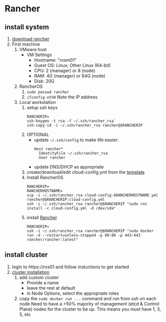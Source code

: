 # Rancher

## install system
1) [download rancher](https://github.com/rancher/os)
2) First machine
   1) VMware host
      * VM Settings
         * Hostname:  "rosm01"    
         * Guest OS:  Linux; Other Linux (64-bit)
         * CPU: 2 (manager) or 8 (node)
         * RAM: 4G (manager) or 64G (node)
         * Disk: 20G
   2) RancherOS
      1) `sudo passwd rancher`
      2) `ifconfig eth0` Note the IP address
   3) Local workstation
      1) setup ssh keys
         ``` shell
         RANCHERIP=
         ssh-keygen -t rsa -f ~/.ssh/rancher_rsa`
         ssh-copy-id -i ~/.ssh/rancher_rsa rancher@$RANCHERIP
         ```
      2) OPTIONAL
         * update `~/.ssh/config` to make life easier:
            ```
            Host rancher*
              IdentityFile ~/.ssh/rancher_rsa
              User rancher
            ```
          * update DNS/DHCP as appropriate
      3) create/download/edit cloud-config.yml from the [template](https://raw.githubusercontent.com/shepner/Docker/master/Rancher/cloud-config-template.yml)
      4) Install RancherOS
         ``` shell
         RANCHERIP=
         RANCHERHOSTNAME=
         scp -i ~/.ssh/rancher_rsa cloud-config-$RANCHERHOSTNAME.yml rancher@$RANCHERIP:cloud-config.yml
         ssh -i ~/.ssh/rancher_rsa rancher@$RANCHERIP "sudo ros install -c cloud-config.yml -d /dev/sda"
         ```
      5) install [Rancher](https://rancher.com/products/rancher/)
         ``` shell
         RANCHERIP=
         ssh -i ~/.ssh/rancher_rsa rancher@$RANCHERIP "sudo docker run -d --restart=unless-stopped -p 80:80 -p 443:443 rancher/rancher:latest"
         ```
## install cluster

1) login to https://ros01 and follow instuctions to get started
2) [cluster installation](https://rancher.com/docs/rancher/v2.x/en/quick-start-guide/deployment/quickstart-manual-setup/)
   1) add custom cluster
      * Provide a name
      * leave the rest at default
      * in Node Options, select the appropriate roles
   2) copy the `sudo docker run ...` command and run from ssh on each node
Need to have a >50% majority of management (etcd & Control Plane) nodes for the cluster to be up.  This means you must have 1, 3, 5, etc
   
   

   
      
      
